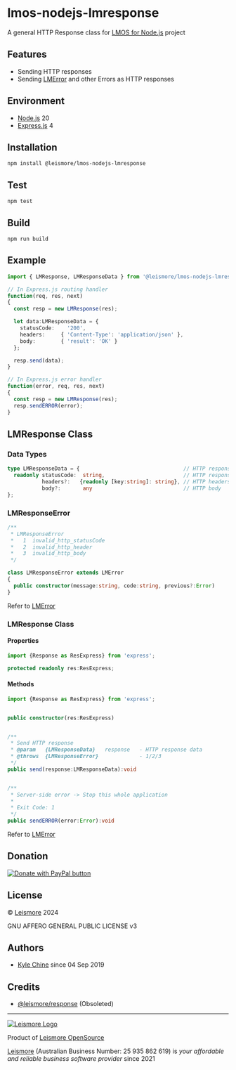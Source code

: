 # lmos-nodejs-lmresponse

A general HTTP Response class for [LMOS for Node.js](https://nodejs.lmos.leismore.org) project

## Features

* Sending HTTP responses
* Sending [LMError](https://www.npmjs.com/package/@leismore/lmos-nodejs-lmerror) and other Errors as HTTP responses

## Environment

* [Node.js](https://nodejs.org)          20
* [Express.js](https://expressjs.com)    4

## Installation

`npm install @leismore/lmos-nodejs-lmresponse`

## Test

`npm test`

## Build

`npm run build`

## Example

```typescript
import { LMResponse, LMResponseData } from '@leismore/lmos-nodejs-lmresponse';

// In Express.js routing handler
function(req, res, next)
{
  const resp = new LMResponse(res);

  let data:LMResponseData = {
    statusCode:    '200',
    headers:     { 'Content-Type': 'application/json' },
    body:        { 'result': 'OK' }
  };

  resp.send(data);
}

// In Express.js error handler
function(error, req, res, next)
{
  const resp = new LMResponse(res);
  resp.sendERROR(error);
}
```

## LMResponse Class

### Data Types

```typescript
type LMResponseData = {                                 // HTTP response
  readonly statusCode:  string,                         // HTTP response status code
           headers?:   {readonly [key:string]: string}, // HTTP headers
           body?:       any                             // HTTP body
};
```

### LMResponseError

```typescript
/**
 * LMResponseError
 *   1  invalid_http_statusCode
 *   2  invalid_http_header
 *   3  invalid_http_body
 */

class LMResponseError extends LMError
{
  public constructor(message:string, code:string, previous?:Error)
}
```

Refer to [LMError](https://www.npmjs.com/package/@leismore/lmos-nodejs-lmerror)

### LMResponse Class

#### Properties

```typescript
import {Response as ResExpress} from 'express';

protected readonly res:ResExpress;
```

#### Methods

```typescript
import {Response as ResExpress} from 'express';


public constructor(res:ResExpress)


/**
 * Send HTTP response
 * @param   {LMResponseData}   response   - HTTP response data
 * @throws  {LMResponseError}             - 1/2/3
 */
public send(response:LMResponseData):void


/**
 * Server-side error -> Stop this whole application
 * 
 * Exit Code: 1
 */
public sendERROR(error:Error):void
```

Refer to [LMError](https://www.npmjs.com/package/@leismore/lmos-nodejs-lmerror)

## Donation

[![Donate with PayPal button](https://www.paypalobjects.com/en_AU/i/btn/btn_donateCC_LG.gif "PayPal - The safer, easier way to pay online!")](https://www.paypal.com/donate/?hosted_button_id=7JP6Y2PKH3G8L)

## License

© [Leismore](https://www.leismore.co) 2024

GNU AFFERO GENERAL PUBLIC LICENSE v3

## Authors

* [Kyle Chine](https://kyle-chine.leismore.co) since 04 Sep 2019

## Credits

* [@leismore/response](https://www.npmjs.com/package/@leismore/response) (Obsoleted)




---

[![Leismore Logo](https://logos.leismore.co/en/3-0-0/light/textual-margins.svg)](https://lmos.leismore.org)

Product of [Leismore OpenSource](https://lmos.leismore.org)

[Leismore](https://www.leismore.co) (Australian Business Number: 25 935 862 619) is *your affordable and reliable business software provider* since 2021
